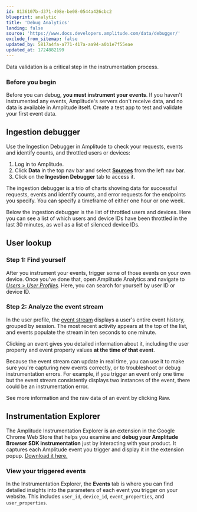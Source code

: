 ```yaml
---
id: 8136107b-d371-498e-be08-0544a426cbc2
blueprint: analytic
title: 'Debug Analytics'
landing: false
source: 'https://www.docs.developers.amplitude.com/data/debugger/'
exclude_from_sitemap: false
updated_by: 5817a4fa-a771-417a-aa94-a0b1e7f55eae
updated_at: 1724882199
---
```

Data validation is a critical step in the instrumentation process. 

### Before you begin

Before you can debug, **you must instrument your events**. If you haven't instrumented any events, Amplitude's servers don't receive data, and no data is available in Amplitude itself. Create a test app to test and validate your first event data.

## Ingestion debugger

Use the Ingestion Debugger in Amplitude to check your requests, events and identify counts, and throttled users or devices:

1. Log in to Amplitude.
2. Click **Data** in the top nav bar and select [**Sources**](https://data.amplitude.com/amp-dev-docs/sources) from the left nav bar.
3. Click on the **Ingestion Debugger** tab to access it.

The ingestion debugger is a trio of charts showing data for successful requests, events and identify counts, and error requests for the endpoints you specify. You can specify a timeframe of either one hour or one week. 

Below the ingestion debugger is the list of throttled users and devices. Here you can see a list of which users and device IDs have been throttled in the last 30 minutes, as well as a list of silenced device IDs.

## User lookup

### Step 1: Find yourself

After you instrument your events, trigger some of those events on your own device. Once you've done that, open Amplitude Analytics and navigate to [*Users > User Profiles*](http://analytics.amplitude.com/amp-dev-docs/activity). Here, you can search for yourself by user ID or device ID.

### Step 2: Analyze the event stream

In the user profile, the [event stream](/docs/analytics/user-data-lookup#view-a-users-details-and-event-stream) displays a user's entire event history, grouped by session. The most recent activity appears at the top of the list, and events populate the stream in ten seconds to one minute.

Clicking an event gives you detailed information about it, including the user property and event property values **at the time of that event**.

Because the event stream can update in real time, you can use it to make sure you're capturing new events correctly, or to troubleshoot or debug instrumentation errors. For example, if you trigger an event only one time but the event stream consistently displays two instances of the event, there could be an instrumentation error.

See more information and the raw data of an event by clicking Raw.

## Instrumentation Explorer

The Amplitude Instrumentation Explorer is an extension in the Google Chrome Web Store that helps you examine and **debug your Amplitude Browser SDK instrumentation** just by interacting with your product. It captures each Amplitude event you trigger and display it in the extension popup. [Download it here.](https://chrome.google.com/webstore/detail/amplitude-event-explorer/acehfjhnmhbmgkedjmjlobpgdicnhkbp)

### View your triggered events

In the Instrumentation Explorer, the **Events** tab is where you can find detailed insights into the parameters of each event you trigger on your website. This includes `user_id`, `device_id`, `event_properties`, and `user_properties`.